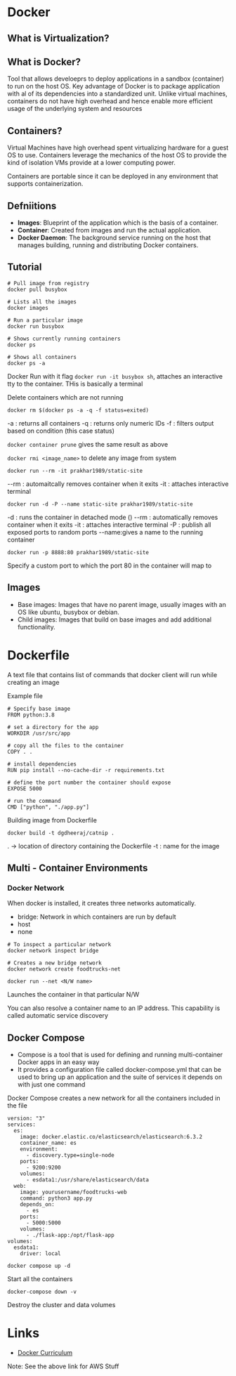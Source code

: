 # Docker

## What is Virtualization?


## What is Docker?
Tool that allows develoeprs to deploy applications in a sandbox (container) to run on the host OS. Key advantage of Docker is to package application with al of its dependencies into a standardized unit. Unlike virtual machines, containers do not have high overhead and hence enable more efficient usage of the underlying system and resources

## Containers?
Virtual Machines have high overhead spent virtualizing hardware for a guest OS to use.
Containers leverage the mechanics of the host OS to provide the kind of isolation VMs provide at a lower computing power.

Containers are portable since it can be deployed in any environment that supports containerization.

## Defniitions
- <b>Images</b>: Blueprint of the application which is the basis of a container. 
- <b>Container</b>: Created from images and run the actual application.
- <b>Docker Daemon</b>: The background service running on the host that manages building, running and distributing Docker containers.


## Tutorial

```
# Pull image from registry
docker pull busybox

# Lists all the images
docker images

# Run a particular image
docker run busybox

# Shows currently running containers
docker ps

# Shows all containers
docker ps -a
```

Docker Run with it flag
`docker run -it busybox sh`, attaches an interactive tty to the container. THis is basically a terminal


Delete containers which are not running
```
docker rm $(docker ps -a -q -f status=exited)
```
-a : returns all containers
-q : returns only numeric IDs
-f : filters output based on condition (this case status)

`docker container prune` gives the same result as above

`docker rmi <image_name>` to delete any image from system

```
docker run --rm -it prakhar1989/static-site
```
--rm : automaitcally removes container when it exits
-it  : attaches interactive terminal 



```
docker run -d -P --name static-site prakhar1989/static-site
```
-d   : runs the container in detached mode ()
--rm : automatically removes container when it exits
-it  : attaches interactive terminal 
-P   : publish all exposed ports to random ports
--name:gives a name to the running container

```
docker run -p 8888:80 prakhar1989/static-site
```
Specify a custom port to which the port 80 in the container will map to

## Images

- Base images: Images that have no parent image, usually images with an OS like ubuntu, busybox or debian.
- Child images: Images that build on base images and add additional functionality.

# Dockerfile
A text file that contains list of commands that docker client will run while creating an image

Example file

```
# Specify base image
FROM python:3.8

# set a directory for the app
WORKDIR /usr/src/app

# copy all the files to the container
COPY . .

# install dependencies
RUN pip install --no-cache-dir -r requirements.txt

# define the port number the container should expose
EXPOSE 5000

# run the command
CMD ["python", "./app.py"]
```

Building image from Dockerfile
```
docker build -t dgdheeraj/catnip .
```
. -> location of directory containing the Dockerfile
-t : name for the image

## Multi - Container Environments

### Docker Network
When docker is installed, it creates three networks automatically.
- bridge: Network in which containers are run by default 
- host
- none

```
# To inspect a particular network
docker network inspect bridge
```


```
# Creates a new bridge network 
docker network create foodtrucks-net
```


```
docker run --net <N/W name>
```
Launches the container in that particular N/W


You can also resolve a container name to an IP address. This capability is called automatic service discovery

## Docker Compose

- Compose is a tool that is used for defining and running multi-container Docker apps in an easy way
- It provides a configuration file called docker-compose.yml that can be used to bring up an application and the suite of services it depends on with just one command

Docker Compose creates a new network for all the containers included in the file

```
version: "3"
services:
  es:
    image: docker.elastic.co/elasticsearch/elasticsearch:6.3.2
    container_name: es
    environment:
      - discovery.type=single-node
    ports:
      - 9200:9200
    volumes:
      - esdata1:/usr/share/elasticsearch/data
  web:
    image: yourusername/foodtrucks-web
    command: python3 app.py
    depends_on:
      - es
    ports:
      - 5000:5000
    volumes:
      - ./flask-app:/opt/flask-app
volumes:
  esdata1:
    driver: local
```

```
docker compose up -d
```
Start all the containers


```
docker-compose down -v
```
Destroy the cluster and data volumes 

# Links

- [Docker Curriculum](https://docker-curriculum.com/)

Note: See the above link for AWS Stuff